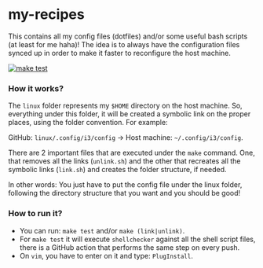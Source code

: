 # my-recipes
This contains all my config files (dotfiles) and/or some useful bash scripts (at least for me haha)! The idea is to always have the configuration files synced up in order to make it faster to reconfigure the host machine.

[![make test](https://github.com/thiagosanches/my-recipes/actions/workflows/make-test.yml/badge.svg?branch=master)](https://github.com/thiagosanches/my-recipes/actions/workflows/make-test.yml)

### How it works?

The `linux` folder represents my `$HOME` directory on the host machine. So, everything under this folder, it will be created a symbolic link on the proper places, using the folder convention. For example:

GitHub: `linux/.config/i3/config` -> Host machine: `~/.config/i3/config`.

There are 2 important files that are executed under the `make` command. One, that removes all the links (`unlink.sh`) and the other that recreates all the symbolic links (`link.sh`) and creates the folder structure, if needed.

In other words: You just have to put the config file under the linux folder, following the directory structure that you want and you should be good!

### How to run it?
- You can run: `make test` and/or `make (link|unlink)`.
- For `make test` it will execute `shellchecker` against all the shell script files, there is a GitHub action that performs the same step on every push.
- On `vim`, you have to enter on it and type: `PlugInstall`.
